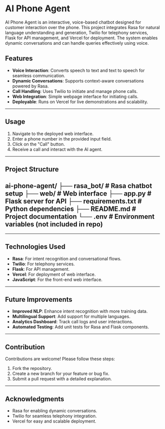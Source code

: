 # AI Phone Agent

AI Phone Agent is an interactive, voice-based chatbot designed for customer interaction over the phone. This project integrates Rasa for natural language understanding and generation, Twilio for telephony services, Flask for API management, and Vercel for deployment. The system enables dynamic conversations and can handle queries effectively using voice.

## Features
- **Voice Interaction**: Converts speech to text and text to speech for seamless communication.
- **Dynamic Conversations**: Supports context-aware conversations powered by Rasa.
- **Call Handling**: Uses Twilio to initiate and manage phone calls.
- **Web Integration**: Simple webpage interface for initiating calls.
- **Deployable**: Runs on Vercel for live demonstrations and scalability.

---
 


## Usage
1. Navigate to the deployed web interface.
2. Enter a phone number in the provided input field.
3. Click on the "Call" button.
4. Receive a call and interact with the AI agent.

---

## Project Structure

ai-phone-agent/
├── rasa_bot/           # Rasa chatbot setup
├── web/                # Web interface
├── app.py              # Flask server for API
├── requirements.txt    # Python dependencies
├── README.md           # Project documentation
└── .env                # Environment variables (not included in repo)
---


---



## Technologies Used
- **Rasa**: For intent recognition and conversational flows.
- **Twilio**: For telephony services.
- **Flask**: For API management.
- **Vercel**: For deployment of web interface.
- **JavaScript**: For the front-end web interface.

  

---

## Future Improvements
- **Improved NLP**: Enhance intent recognition with more training data.
- **Multilingual Support**: Add support for multiple languages.
- **Analytics Dashboard**: Track call logs and user interactions.
- **Automated Testing**: Add unit tests for Rasa and Flask components.

---

## Contribution
Contributions are welcome! Please follow these steps:
1. Fork the repository.
2. Create a new branch for your feature or bug fix.
3. Submit a pull request with a detailed explanation.


---

## Acknowledgments
- Rasa for enabling dynamic conversations.
- Twilio for seamless telephony integration.
- Vercel for easy and scalable deployment.

